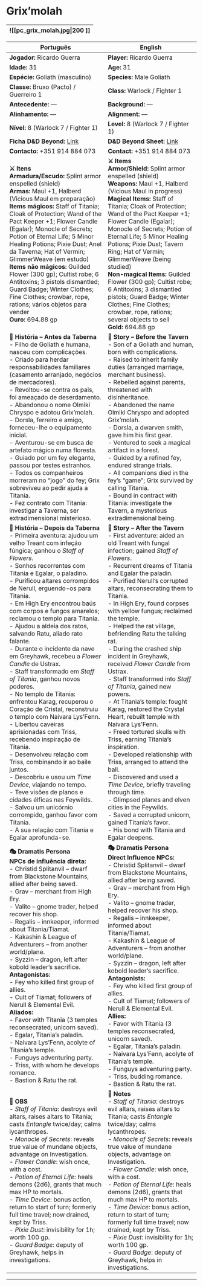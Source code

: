 # Grix’molah


| ![[pc_grix_molah.jpg\|200 ]] |
| :--------------------------: |

| Português | English |
| --------- | ------- |
| **Jogador:** Ricardo Guerra | **Player:** Ricardo Guerra |
| **Idade:** 31 | **Age:** 31 |
| **Espécie:** Goliath (masculino) | **Species:** Male Goliath |
| **Classe:** Bruxo (Pacto) / Guerreiro 1 | **Class:** Warlock / Fighter 1 |
| **Antecedente:** — | **Background:** — |
| **Alinhamento:** — | **Alignment:** — |
| **Nível:** 8 (Warlock 7 / Fighter 1) | **Level:** 8 (Warlock 7 / Fighter 1) |
| **Ficha D&D Beyond:** [Link](https://www.dndbeyond.com/characters/138750238) | **D&D Beyond Sheet:** [Link](https://www.dndbeyond.com/characters/138750238) |
| **Contacto:** +351 914 884 073 | **Contact:** +351 914 884 073 |
| **⚔️ Itens**<br>**Armadura/Escudo:** Splint armor enspelled (shield)<br>**Armas:** Maul +1, Halberd (Vicious Maul em preparação)<br>**Items mágicos:** Staff of Titania; Cloak of Protection; Wand of the Pact Keeper +1; Flower Candle (Egalar); Monocle of Secrets; Potion of Eternal Life; 5 Minor Healing Potions; Pixie Dust; Anel da Taverna; Hat of Vermin; GlimmerWeave (em estudo)<br>**Items não mágicos:** Guilded Flower (300 gp); Cultist robe; 6 Antitoxins; 3 pistols dismantled; Guard Badge; Winter Clothes; Fine Clothes; crowbar, rope, rations; vários objetos para vender<br>**Ouro:** 694.88 gp | **⚔️ Items**<br>**Armor/Shield:** Splint armor enspelled (shield)<br>**Weapons:** Maul +1, Halberd (Vicious Maul in progress)<br>**Magical Items:** Staff of Titania; Cloak of Protection; Wand of the Pact Keeper +1; Flower Candle (Egalar); Monocle of Secrets; Potion of Eternal Life; 5 Minor Healing Potions; Pixie Dust; Tavern Ring; Hat of Vermin; GlimmerWeave (being studied)<br>**Non-magical Items:** Guilded Flower (300 gp); Cultist robe; 6 Antitoxins; 3 dismantled pistols; Guard Badge; Winter Clothes; Fine Clothes; crowbar, rope, rations; several objects to sell<br>**Gold:** 694.88 gp |
| **📖 História – Antes da Taberna**<br>- Filho de Goliath e humana, nasceu com complicações.<br>- Criado para herdar responsabilidades familiares (casamento arranjado, negócios de mercadores).<br>- Revoltou-se contra os pais, foi ameaçado de deserdamento.<br>- Abandonou o nome Olmiki Chryspo e adotou Grix’molah.<br>- Dorsla, ferreiro e amigo, forneceu-lhe o equipamento inicial.<br>- Aventurou-se em busca de artefato mágico numa floresta.<br>- Guiado por um fey elegante, passou por testes estranhos.<br>- Todos os companheiros morreram no “jogo” do fey; Grix sobreviveu ao pedir ajuda a Titania.<br>- Fez contrato com Titania: investigar a Taverna, ser extradimensional misterioso. | **📖 Story – Before the Tavern**<br>- Son of a Goliath and human, born with complications.<br>- Raised to inherit family duties (arranged marriage, merchant business).<br>- Rebelled against parents, threatened with disinheritance.<br>- Abandoned the name Olmiki Chryspo and adopted Grix’molah.<br>- Dorsla, a dwarven smith, gave him his first gear.<br>- Ventured to seek a magical artifact in a forest.<br>- Guided by a refined fey, endured strange trials.<br>- All companions died in the fey’s “game”; Grix survived by calling Titania.<br>- Bound in contract with Titania: investigate the Tavern, a mysterious extradimensional being. |
| **📖 História – Depois da Taberna**<br>- Primeira aventura: ajudou um velho Treant com infeção fúngica; ganhou o *Staff of Flowers*.<br>- Sonhos recorrentes com Titania e Egalar, o paladino.<br>- Purificou altares corrompidos de Nerull, erguendo-os para Titania.<br>- Em High Ery encontrou baús com corpos e fungos amarelos; reclamou o templo para Titania.<br>- Ajudou a aldeia dos ratos, salvando Ratu, aliado rato falante.<br>- Durante o incidente da nave em Greyhawk, recebeu a *Flower Candle* de Ustrax.<br>- Staff transformado em *Staff of Titania*, ganhou novos poderes.<br>- No templo de Titania: enfrentou Karag, recuperou o Coração de Cristal, reconstruiu o templo com Naivara Lys’Fenn.<br>- Libertou caveiras aprisionadas com Triss, recebendo inspiração de Titania.<br>- Desenvolveu relação com Triss, combinando ir ao baile juntos.<br>- Descobriu e usou um *Time Device*, viajando no tempo.<br>- Teve visões de planos e cidades élficas nas Feywilds.<br>- Salvou um unicórnio corrompido, ganhou favor com Titania.<br>- A sua relação com Titania e Egalar aprofunda-se. | **📖 Story – After the Tavern**<br>- First adventure: aided an old Treant with fungal infection; gained *Staff of Flowers*.<br>- Recurrent dreams of Titania and Egalar the paladin.<br>- Purified Nerull’s corrupted altars, reconsecrating them to Titania.<br>- In High Ery, found corpses with yellow fungus; reclaimed the temple.<br>- Helped the rat village, befriending Ratu the talking rat.<br>- During the crashed ship incident in Greyhawk, received *Flower Candle* from Ustrax.<br>- Staff transformed into *Staff of Titania*, gained new powers.<br>- At Titania’s temple: fought Karag, restored the Crystal Heart, rebuilt temple with Naivara Lys’Fenn.<br>- Freed tortured skulls with Triss, earning Titania’s inspiration.<br>- Developed relationship with Triss, arranged to attend the ball.<br>- Discovered and used a *Time Device*, briefly traveling through time.<br>- Glimpsed planes and elven cities in the Feywilds.<br>- Saved a corrupted unicorn, gained Titania’s favor.<br>- His bond with Titania and Egalar deepens. |
| **🎭 Dramatis Persona**<br>**NPCs de influência direta:**<br>- Christid Splitanvil – dwarf from Blackstone Mountains, allied after being saved.<br>- Grav – merchant from High Ery.<br>- Valito – gnome trader, helped recover his shop.<br>- Regalis – innkeeper, informed about Titania/Tiamat.<br>- Kakashin & League of Adventurers – from another world/plane.<br>- Syzzin – dragon, left after kobold leader’s sacrifice.<br>**Antagonistas:**<br>- Fey who killed first group of allies.<br>- Cult of Tiamat; followers of Nerull & Elemental Evil.<br>**Aliados:**<br>- Favor with Titania (3 temples reconsecrated, unicorn saved).<br>- Egalar, Titania’s paladin.<br>- Naivara Lys’Fenn, acolyte of Titania’s temple.<br>- Funguys adventuring party.<br>- Triss, with whom he develops romance.<br>- Bastion & Ratu the rat. | **🎭 Dramatis Persona**<br>**Direct Influence NPCs:**<br>- Christid Splitanvil – dwarf from Blackstone Mountains, allied after being saved.<br>- Grav – merchant from High Ery.<br>- Valito – gnome trader, helped recover his shop.<br>- Regalis – innkeeper, informed about Titania/Tiamat.<br>- Kakashin & League of Adventurers – from another world/plane.<br>- Syzzin – dragon, left after kobold leader’s sacrifice.<br>**Antagonists:**<br>- Fey who killed first group of allies.<br>- Cult of Tiamat; followers of Nerull & Elemental Evil.<br>**Allies:**<br>- Favor with Titania (3 temples reconsecrated, unicorn saved).<br>- Egalar, Titania’s paladin.<br>- Naivara Lys’Fenn, acolyte of Titania’s temple.<br>- Funguys adventuring party.<br>- Triss, budding romance.<br>- Bastion & Ratu the rat. |
| **🔮 OBS**<br>- *Staff of Titania*: destroys evil altars, raises altars to Titania; casts *Entangle* twice/day; calms lycanthropes.<br>- *Monocle of Secrets*: reveals true value of mundane objects, advantage on Investigation.<br>- *Flower Candle*: wish once, with a cost.<br>- *Potion of Eternal Life*: heals demons (2d6), grants that much max HP to mortals.<br>- *Time Device*: bonus action, return to start of turn; formerly full time travel; now drained, kept by Triss.<br>- *Pixie Dust*: invisibility for 1h; worth 100 gp.<br>- *Guard Badge*: deputy of Greyhawk, helps in investigations. | **🔮 Notes**<br>- *Staff of Titania*: destroys evil altars, raises altars to Titania; casts *Entangle* twice/day; calms lycanthropes.<br>- *Monocle of Secrets*: reveals true value of mundane objects, advantage on Investigation.<br>- *Flower Candle*: wish once, with a cost.<br>- *Potion of Eternal Life*: heals demons (2d6), grants that much max HP to mortals.<br>- *Time Device*: bonus action, return to start of turn; formerly full time travel; now drained, kept by Triss.<br>- *Pixie Dust*: invisibility for 1h; worth 100 gp.<br>- *Guard Badge*: deputy of Greyhawk, helps in investigations. |

---





